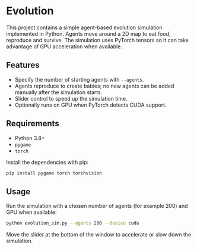 # Evolution

This project contains a simple agent-based evolution simulation implemented in Python. Agents move around a 2D map to eat food, reproduce and survive. The simulation uses PyTorch tensors so it can take advantage of GPU acceleration when available.

## Features

- Specify the number of starting agents with `--agents`.
- Agents reproduce to create babies; no new agents can be added manually after the simulation starts.
- Slider control to speed up the simulation time.
- Optionally runs on GPU when PyTorch detects CUDA support.

## Requirements

- Python 3.8+
- `pygame`
- `torch`

Install the dependencies with pip:

```bash
pip install pygame torch torchvision
```

## Usage

Run the simulation with a chosen number of agents (for example 200) and GPU when available:

```bash
python evolution_sim.py --agents 200 --device cuda
```

Move the slider at the bottom of the window to accelerate or slow down the simulation.
